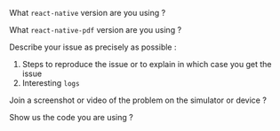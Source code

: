 What `react-native` version are you using ?

What `react-native-pdf` version are you using ?

Describe your issue as precisely as possible : 
  1) Steps to reproduce the issue or to explain in which case you get the issue
  2) Interesting `logs`

Join a screenshot or video of the problem on the simulator or device ?

Show us the code you are using ? 
